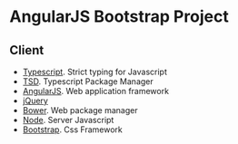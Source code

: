 AngularJS Bootstrap Project
===========================

Client
------
* [Typescript](http://www.typescriptlang.org/). Strict typing for Javascript
* [TSD](https://github.com/Diullei/tsd). Typescript Package Manager
* [AngularJS](http://angularjs.org/). Web application framework
* [jQuery](http://jquery.com/)
* [Bower](https://github.com/bower/bower). Web package manager
* [Node](http://nodejs.org/). Server Javascript
* [Bootstrap](http://getbootstrap.com/). Css Framework


